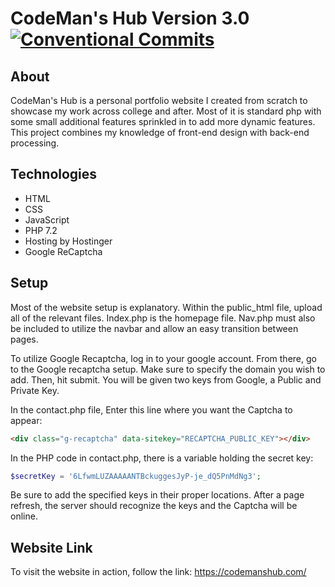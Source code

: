 # CodeMan's Hub Version 3.0  [![Conventional Commits](https://img.shields.io/badge/Version-3.0.0-green.svg)](https://conventionalcommits.org)

## About
CodeMan's Hub is a personal portfolio website I created from scratch to showcase my work across college and after. Most of it is standard php with some small additional features sprinkled in to add more dynamic features. This project combines my knowledge of front-end design with back-end processing.

## Technologies

- HTML
- CSS
- JavaScript
- PHP 7.2
- Hosting by Hostinger
- Google ReCaptcha

## Setup

Most of the website setup is explanatory. Within the public_html file, upload all of the relevant files. Index.php is the homepage file. Nav.php must also be included to utilize the navbar and allow an easy transition between pages. 

To utilize Google Recaptcha, log in to your google account. From there, go to the Google recaptcha setup. Make sure to specify the domain you wish to add. Then, hit submit. You will be given two keys from Google, a Public and Private Key. 

In the contact.php file, Enter this line where you want the Captcha to appear:

```HTML
<div class="g-recaptcha" data-sitekey="RECAPTCHA_PUBLIC_KEY"></div>
```

In the PHP code in contact.php, there is a variable holding the secret key:

```PHP
$secretKey = '6LfwmLUZAAAAANTBckuggesJyP-je_dQ5PnMdNg3';
```

Be sure to add the specified keys in their proper locations. After a page refresh, the server should recognize the keys and the Captcha will be online.

## Website Link
To visit the website in action, follow the link: https://codemanshub.com/
